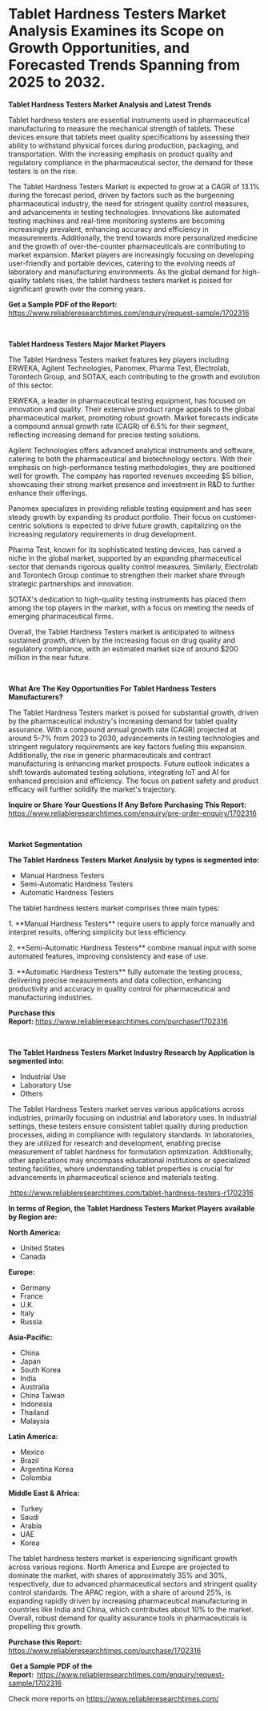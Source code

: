 <p><h1>Tablet Hardness Testers Market Analysis Examines its Scope on Growth Opportunities, and Forecasted Trends Spanning from 2025 to 2032.</h1></p><p><strong>Tablet Hardness Testers Market Analysis and Latest Trends</strong></p>
<p><p>Tablet hardness testers are essential instruments used in pharmaceutical manufacturing to measure the mechanical strength of tablets. These devices ensure that tablets meet quality specifications by assessing their ability to withstand physical forces during production, packaging, and transportation. With the increasing emphasis on product quality and regulatory compliance in the pharmaceutical sector, the demand for these testers is on the rise.</p><p>The Tablet Hardness Testers Market is expected to grow at a CAGR of 13.1% during the forecast period, driven by factors such as the burgeoning pharmaceutical industry, the need for stringent quality control measures, and advancements in testing technologies. Innovations like automated testing machines and real-time monitoring systems are becoming increasingly prevalent, enhancing accuracy and efficiency in measurements. Additionally, the trend towards more personalized medicine and the growth of over-the-counter pharmaceuticals are contributing to market expansion. Market players are increasingly focusing on developing user-friendly and portable devices, catering to the evolving needs of laboratory and manufacturing environments. As the global demand for high-quality tablets rises, the tablet hardness testers market is poised for significant growth over the coming years.</p></p>
<p><strong>Get a Sample PDF of the Report:&nbsp;</strong> <a href="https://www.reliableresearchtimes.com/enquiry/request-sample/1702316?utm_campaign=2225&utm_medium=2&utm_source=Github&utm_content=ia&utm_term=20022025&utm_id=tablet-hardness-testers">https://www.reliableresearchtimes.com/enquiry/request-sample/1702316</a></p>
<p>&nbsp;</p>
<p><strong>Tablet Hardness Testers Major Market Players</strong></p>
<p><p>The Tablet Hardness Testers market features key players including ERWEKA, Agilent Technologies, Panomex, Pharma Test, Electrolab, Torontech Group, and SOTAX, each contributing to the growth and evolution of this sector.</p><p>ERWEKA, a leader in pharmaceutical testing equipment, has focused on innovation and quality. Their extensive product range appeals to the global pharmaceutical market, promoting robust growth. Market forecasts indicate a compound annual growth rate (CAGR) of 6.5% for their segment, reflecting increasing demand for precise testing solutions.</p><p>Agilent Technologies offers advanced analytical instruments and software, catering to both the pharmaceutical and biotechnology sectors. With their emphasis on high-performance testing methodologies, they are positioned well for growth. The company has reported revenues exceeding $5 billion, showcasing their strong market presence and investment in R&D to further enhance their offerings.</p><p>Panomex specializes in providing reliable testing equipment and has seen steady growth by expanding its product portfolio. Their focus on customer-centric solutions is expected to drive future growth, capitalizing on the increasing regulatory requirements in drug development.</p><p>Pharma Test, known for its sophisticated testing devices, has carved a niche in the global market, supported by an expanding pharmaceutical sector that demands rigorous quality control measures. Similarly, Electrolab and Torontech Group continue to strengthen their market share through strategic partnerships and innovation.</p><p>SOTAX's dedication to high-quality testing instruments has placed them among the top players in the market, with a focus on meeting the needs of emerging pharmaceutical firms.</p><p>Overall, the Tablet Hardness Testers market is anticipated to witness sustained growth, driven by the increasing focus on drug quality and regulatory compliance, with an estimated market size of around $200 million in the near future.</p></p>
<p>&nbsp;</p>
<p><strong>What Are The Key Opportunities For Tablet Hardness Testers Manufacturers?</strong></p>
<p><p>The Tablet Hardness Testers market is poised for substantial growth, driven by the pharmaceutical industry's increasing demand for tablet quality assurance. With a compound annual growth rate (CAGR) projected at around 5-7% from 2023 to 2030, advancements in testing technologies and stringent regulatory requirements are key factors fueling this expansion. Additionally, the rise in generic pharmaceuticals and contract manufacturing is enhancing market prospects. Future outlook indicates a shift towards automated testing solutions, integrating IoT and AI for enhanced precision and efficiency. The focus on patient safety and product efficacy will further solidify the market's trajectory.</p></p>
<p><strong>Inquire or Share Your Questions If Any Before Purchasing This Report:</strong> <a href="https://www.reliableresearchtimes.com/enquiry/pre-order-enquiry/1702316?utm_campaign=2225&utm_medium=2&utm_source=Github&utm_content=ia&utm_term=20022025&utm_id=tablet-hardness-testers">https://www.reliableresearchtimes.com/enquiry/pre-order-enquiry/1702316</a></p>
<p>&nbsp;</p>
<p><strong>Market Segmentation</strong></p>
<p><strong>The Tablet Hardness Testers Market Analysis by types is segmented into:</strong></p>
<p><ul><li>Manual Hardness Testers</li><li>Semi-Automatic Hardness Testers</li><li>Automatic Hardness Testers</li></ul></p>
<p><p>The tablet hardness testers market comprises three main types: </p><p>1. **Manual Hardness Testers** require users to apply force manually and interpret results, offering simplicity but less efficiency.</p><p>  </p><p>2. **Semi-Automatic Hardness Testers** combine manual input with some automated features, improving consistency and ease of use.</p><p>  </p><p>3. **Automatic Hardness Testers** fully automate the testing process, delivering precise measurements and data collection, enhancing productivity and accuracy in quality control for pharmaceutical and manufacturing industries.</p></p>
<p><strong>Purchase this Report:&nbsp;</strong><a href="https://www.reliableresearchtimes.com/purchase/1702316?utm_campaign=2225&utm_medium=2&utm_source=Github&utm_content=ia&utm_term=20022025&utm_id=tablet-hardness-testers">https://www.reliableresearchtimes.com/purchase/1702316</a></p>
<p>&nbsp;</p>
<p><strong>The Tablet Hardness Testers Market Industry Research by Application is segmented into:</strong></p>
<p><ul><li>Industrial Use</li><li>Laboratory Use</li><li>Others</li></ul></p>
<p><p>The Tablet Hardness Testers market serves various applications across industries, primarily focusing on industrial and laboratory uses. In industrial settings, these testers ensure consistent tablet quality during production processes, aiding in compliance with regulatory standards. In laboratories, they are utilized for research and development, enabling precise measurement of tablet hardness for formulation optimization. Additionally, other applications may encompass educational institutions or specialized testing facilities, where understanding tablet properties is crucial for advancements in pharmaceutical science and materials testing.</p></p>
<p><a href="https://www.reliableresearchtimes.com/tablet-hardness-testers-r1702316?utm_campaign=2225&utm_medium=2&utm_source=Github&utm_content=ia&utm_term=20022025&utm_id=tablet-hardness-testers">&nbsp;https://www.reliableresearchtimes.com/tablet-hardness-testers-r1702316</a></p>
<p><strong>In terms of Region, the Tablet Hardness Testers Market Players available by Region are:</strong></p>
<p>
    <p> <strong> North America: </strong>
        <ul>
            <li>United States</li>
            <li>Canada</li>
        </ul>
        </p> 
    <p> <strong> Europe: </strong>
        <ul>
            <li>Germany</li>
            <li>France</li>
            <li>U.K.</li>
            <li>Italy</li>
            <li>Russia</li>
        </ul>
        </p> 
    <p> <strong> Asia-Pacific: </strong>
        <ul>
            <li>China</li>
            <li>Japan</li>
            <li>South Korea</li>
            <li>India</li>
            <li>Australia</li>
            <li>China Taiwan</li>
            <li>Indonesia</li>
            <li>Thailand</li>
            <li>Malaysia</li>
        </ul>
        </p> 
    <p> <strong> Latin America: </strong>
        <ul>
            <li>Mexico</li>
            <li>Brazil</li>
            <li>Argentina Korea</li>
            <li>Colombia</li>
        </ul>
        </p> 
    <p> <strong> Middle East & Africa: </strong>
        <ul>
            <li>Turkey</li>
            <li>Saudi</li>
            <li>Arabia</li>
            <li>UAE</li>
            <li>Korea</li>
        </ul>
    </p>
    </p>
<p><p>The tablet hardness testers market is experiencing significant growth across various regions. North America and Europe are projected to dominate the market, with shares of approximately 35% and 30%, respectively, due to advanced pharmaceutical sectors and stringent quality control standards. The APAC region, with a share of around 25%, is expanding rapidly driven by increasing pharmaceutical manufacturing in countries like India and China, which contributes about 10% to the market. Overall, robust demand for quality assurance tools in pharmaceuticals is propelling this growth.</p></p>
<p><strong>Purchase this Report: </strong><a href="https://www.reliableresearchtimes.com/purchase/1702316?utm_campaign=2225&utm_medium=2&utm_source=Github&utm_content=ia&utm_term=20022025&utm_id=tablet-hardness-testers">https://www.reliableresearchtimes.com/purchase/1702316</a></p>
<p>&nbsp;<strong>Get a Sample PDF of the Report:&nbsp;&nbsp;</strong><a href="https://www.reliableresearchtimes.com/enquiry/request-sample/1702316?utm_campaign=2225&utm_medium=2&utm_source=Github&utm_content=ia&utm_term=20022025&utm_id=tablet-hardness-testers">https://www.reliableresearchtimes.com/enquiry/request-sample/1702316</a></p>
<p><strong></strong></p>
<p>Check more reports on <a href="https://www.reliableresearchtimes.com/?utm_campaign=2225&utm_medium=2&utm_source=Github&utm_content=ia&utm_term=20022025&utm_id=tablet-hardness-testers">https://www.reliableresearchtimes.com/</a></p>